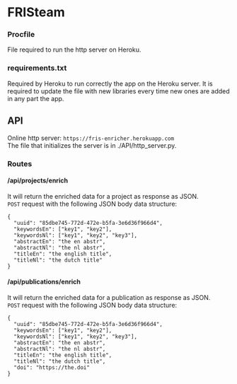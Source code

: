 # FRISteam

### Procfile
File required to run the http server on Heroku.

### requirements.txt
Required by Heroku to run correctly the app on the Heroku server.
It is required to update the file with new libraries every time new ones
are added in any part the app.

## API
Online http server: ``https://fris-enricher.herokuapp.com``  
The file that initializes the server is in ./API/http_server.py.
### Routes
#### /api/projects/enrich
It will return the enriched data for a project as response as JSON.  
``POST`` request with the following JSON body data structure:  
````
{      
  "uuid": "85dbe745-772d-472e-b5fa-3e6d36f966d4",  
  "keywordsEn": ["key1", "key2"],  
  "keywordsNl": ["key1", "key2", "key3"],  
  "abstractEn": "the en abstr",  
  "abstractNl": "the nl abstr",  
  "titleEn": "the english title",  
  "titleNl": "the dutch title"  
}
````

#### /api/publications/enrich
It will return the enriched data for a publication as response as JSON.  
``POST`` request with the following JSON body data structure:  
````
{      
  "uuid": "85dbe745-772d-472e-b5fa-3e6d36f966d4",  
  "keywordsEn": ["key1", "key2"],  
  "keywordsNl": ["key1", "key2", "key3"],  
  "abstractEn": "the en abstr",  
  "abstractNl": "the nl abstr",  
  "titleEn": "the english title",  
  "titleNl": "the dutch title",
  "doi": "https://the.doi"   
}
````
